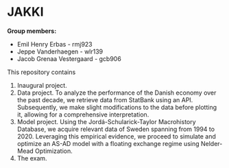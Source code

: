 # JAKKI

**Group members:**
- Emil Henry Erbas - rmj923
- Jeppe Vanderhaegen - wlr139
- Jacob Grenaa Vestergaard - gcb906

This repository contains  
1. Inaugural project. 
2. Data project. To analyze the performance of the Danish economy over the past decade, we retrieve data from StatBank using an API. Subsequently, we make slight modifications to the data before plotting it, allowing for a comprehensive interpretation.
3. Model project. Using the Jordá-Schularick-Taylor Macrohistory Database, we acquire relevant data of Sweden spanning from 1994 to 2020. Leveraging this empirical evidence, we proceed to simulate and optimize an AS-AD model with a floating exchange regime using Nelder-Mead Optimization.
4. The exam.
